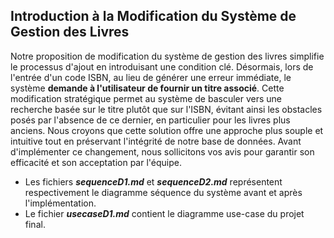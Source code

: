 ## Introduction à la Modification du Système de Gestion des Livres

Notre proposition de modification du système de gestion des livres simplifie le processus d'ajout en introduisant une condition clé. Désormais, lors de l'entrée d'un code ISBN, au lieu de générer une erreur immédiate, le système **demande à l'utilisateur de fournir un titre associé**. Cette modification stratégique permet au système de basculer vers une recherche basée sur le titre plutôt que sur l'ISBN, évitant ainsi les obstacles posés par l'absence de ce dernier, en particulier pour les livres plus anciens. Nous croyons que cette solution offre une approche plus souple et intuitive tout en préservant l'intégrité de notre base de données. Avant d'implémenter ce changement, nous sollicitons vos avis pour garantir son efficacité et son acceptation par l'équipe.

- Les fichiers **_sequenceD1.md_** et **_sequenceD2.md_** représentent respectivement le diagramme séquence du système avant et après l'implémentation.
- Le fichier **_usecaseD1.md_** contient le diagramme use-case du projet final.
